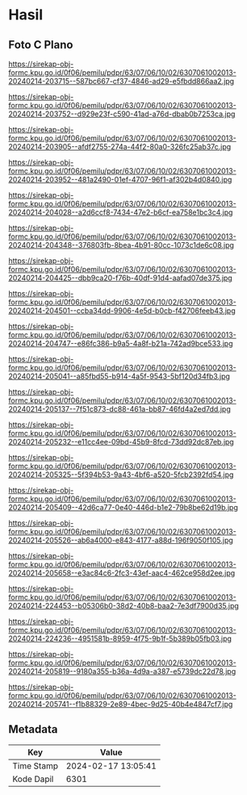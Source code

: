 # Hasil

## Foto C Plano

https://sirekap-obj-formc.kpu.go.id/0f06/pemilu/pdpr/63/07/06/10/02/6307061002013-20240214-203715--587bc667-cf37-4846-ad29-e5fbdd866aa2.jpg

https://sirekap-obj-formc.kpu.go.id/0f06/pemilu/pdpr/63/07/06/10/02/6307061002013-20240214-203752--d929e23f-c590-41ad-a76d-dbab0b7253ca.jpg

https://sirekap-obj-formc.kpu.go.id/0f06/pemilu/pdpr/63/07/06/10/02/6307061002013-20240214-203905--afdf2755-274a-44f2-80a0-326fc25ab37c.jpg

https://sirekap-obj-formc.kpu.go.id/0f06/pemilu/pdpr/63/07/06/10/02/6307061002013-20240214-203952--481a2490-01ef-4707-96f1-af302b4d0840.jpg

https://sirekap-obj-formc.kpu.go.id/0f06/pemilu/pdpr/63/07/06/10/02/6307061002013-20240214-204028--a2d6ccf8-7434-47e2-b6cf-ea758e1bc3c4.jpg

https://sirekap-obj-formc.kpu.go.id/0f06/pemilu/pdpr/63/07/06/10/02/6307061002013-20240214-204348--376803fb-8bea-4b91-80cc-1073c1de6c08.jpg

https://sirekap-obj-formc.kpu.go.id/0f06/pemilu/pdpr/63/07/06/10/02/6307061002013-20240214-204425--dbb9ca20-f76b-40df-91d4-aafad07de375.jpg

https://sirekap-obj-formc.kpu.go.id/0f06/pemilu/pdpr/63/07/06/10/02/6307061002013-20240214-204501--ccba34dd-9906-4e5d-b0cb-f42706feeb43.jpg

https://sirekap-obj-formc.kpu.go.id/0f06/pemilu/pdpr/63/07/06/10/02/6307061002013-20240214-204747--e86fc386-b9a5-4a8f-b21a-742ad9bce533.jpg

https://sirekap-obj-formc.kpu.go.id/0f06/pemilu/pdpr/63/07/06/10/02/6307061002013-20240214-205041--a85fbd55-b914-4a5f-9543-5bf120d34fb3.jpg

https://sirekap-obj-formc.kpu.go.id/0f06/pemilu/pdpr/63/07/06/10/02/6307061002013-20240214-205137--7f51c873-dc88-461a-bb87-46fd4a2ed7dd.jpg

https://sirekap-obj-formc.kpu.go.id/0f06/pemilu/pdpr/63/07/06/10/02/6307061002013-20240214-205232--e11cc4ee-09bd-45b9-8fcd-73dd92dc87eb.jpg

https://sirekap-obj-formc.kpu.go.id/0f06/pemilu/pdpr/63/07/06/10/02/6307061002013-20240214-205325--5f394b53-9a43-4bf6-a520-5fcb2392fd54.jpg

https://sirekap-obj-formc.kpu.go.id/0f06/pemilu/pdpr/63/07/06/10/02/6307061002013-20240214-205409--42d6ca77-0e40-446d-b1e2-79b8be62d19b.jpg

https://sirekap-obj-formc.kpu.go.id/0f06/pemilu/pdpr/63/07/06/10/02/6307061002013-20240214-205526--ab6a4000-e843-4177-a88d-196f9050f105.jpg

https://sirekap-obj-formc.kpu.go.id/0f06/pemilu/pdpr/63/07/06/10/02/6307061002013-20240214-205658--e3ac84c6-2fc3-43ef-aac4-462ce958d2ee.jpg

https://sirekap-obj-formc.kpu.go.id/0f06/pemilu/pdpr/63/07/06/10/02/6307061002013-20240214-224453--b05306b0-38d2-40b8-baa2-7e3df7900d35.jpg

https://sirekap-obj-formc.kpu.go.id/0f06/pemilu/pdpr/63/07/06/10/02/6307061002013-20240214-224236--4951581b-8959-4f75-9b1f-5b389b05fb03.jpg

https://sirekap-obj-formc.kpu.go.id/0f06/pemilu/pdpr/63/07/06/10/02/6307061002013-20240214-205819--9180a355-b36a-4d9a-a387-e5739dc22d78.jpg

https://sirekap-obj-formc.kpu.go.id/0f06/pemilu/pdpr/63/07/06/10/02/6307061002013-20240214-205741--f1b88329-2e89-4bec-9d25-40b4e4847cf7.jpg


## Metadata

| Key        | Value               |
| ---------- | ------------------- |
| Time Stamp | 2024-02-17 13:05:41 |
| Kode Dapil | 6301                |



